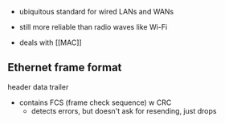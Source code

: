 - ubiquitous standard for wired LANs and WANs
- still more reliable than radio waves like Wi-Fi

- deals with [[MAC]]

## Ethernet frame format

header
data
trailer
- contains FCS (frame check sequence) w CRC
	- detects errors, but doesn't ask for resending, just drops